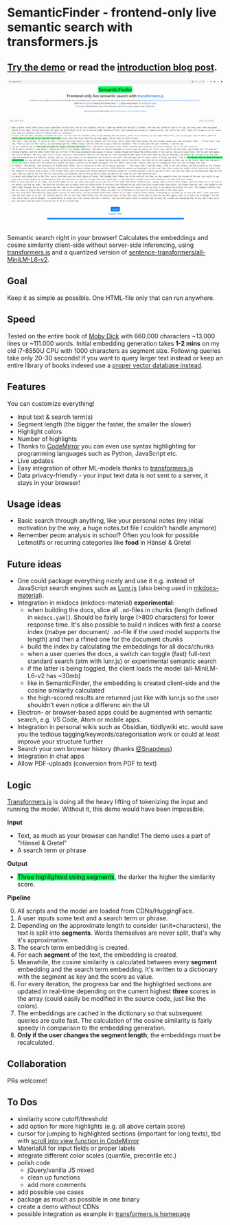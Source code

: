 # SemanticFinder - frontend-only live semantic search with transformers.js

## [Try the demo](https://geo.rocks/semanticfinder/) or read the [introduction blog post](https://geo.rocks/post/semanticfinder-semantic-search-frontend-only/).

![](/SemanticFinder.gif)

Semantic search right in your browser! Calculates the embeddings and cosine similarity client-side without server-side inferencing, using [transformers.js](https://xenova.github.io/transformers.js/) and a quantized version of [sentence-transformers/all-MiniLM-L6-v2](https://huggingface.co/sentence-transformers/all-MiniLM-L6-v2).

## Goal 
Keep it as simple as possible. One HTML-file only that can run anywhere.

## Speed 
Tested on the entire book of [Moby Dick](https://archive.org/stream/mobydickorwhale01melvuoft/mobydickorwhale01melvuoft_djvu.txt) with 660.000 characters ~13.000 lines or ~111.000 words. 
Initial embedding generation takes **1-2 mins** on my old i7-8550U CPU with 1000 characters as segment size. Following queries take only 20-30 seconds! 
If you want to query larger text instead or keep an entire library of books indexed use a [proper vector database instead](https://geo.rocks/post/qdrant-transformers-js-semantic-search/). 

## Features

You can customize everything!

- Input text & search term(s)
- Segment length (the bigger the faster, the smaller the slower)
- Highlight colors 
- Number of highlights
- Thanks to [CodeMirror](https://codemirror.net/) you can even use syntax highlighting for programming languages such as Python, JavaScript etc. 
- Live updates
- Easy integration of other ML-models thanks to [transformers.js](https://xenova.github.io/transformers.js/)
- Data privacy-friendly - your input text data is not sent to a server, it stays in your browser!

## Usage ideas

- Basic search through anything, like your personal notes (my initial motivation by the way, a huge notes.txt file I couldn't handle anymore)
- Remember peom analysis in school? Often you look for possible Leitmotifs or recurring categories like **food** in Hänsel & Gretel

## Future ideas

- One could package everything nicely and use it e.g. instead of JavaScript search engines such as [Lunr.js](https://lunrjs.com/) (also being used in [mkdocs-material](https://squidfunk.github.io/mkdocs-material/setup/setting-up-site-search/)).
- Integration in mkdocs (mkdocs-material) **experimental**:
    - when building the docs, slice all `.md`-files in chunks (length defined in `mkdocs.yaml`). Should be fairly large (>800 characters) for lower response time. It's also possible to build n indices with first a coarse index (mabye per document/ `.md`-file if the used model supports the length) and then a rfined one for the document chunks
    - build the index by calculating the embeddings for all docs/chunks 
    - when a user queries the docs, a switch can toggle (fast) full-text standard search (atm with lunr.js) or experimental semantic search 
    - if the latter is being toggled, the client loads the model (all-MiniLM-L6-v2 has ~30mb) 
    - like in SemanticFinder, the embedding is created client-side and the cosine similarity calculated 
    - the high-scored results are returned just like with lunr.js so the user shouldn't even notice a differenc ein the UI
- Electron- or browser-based apps could be augmented with semantic search, e.g. VS Code, Atom or mobile apps. 
- Integration in personal wikis such as Obsidian, tiddlywiki etc. would save you the tedious tagging/keywords/categorisation work or could at least improve your structure further
- Search your own browser history (thanks [@Snapdeus](https://twitter.com/snapdeus/status/1646233904691413006))
- Integration in chat apps
- Allow PDF-uploads (conversion from PDF to text) 

## Logic 

[Transformers.js](https://xenova.github.io/transformers.js/) is doing all the heavy lifting of tokenizing the input and running the model. Without it, this demo would have been impossible. 

**Input**
- Text, as much as your browser can handle! The demo uses a part of "Hänsel & Gretel" 
- A search term or phrase

**Output**
- <span style="background-color: rgb(0, 255, 81);">Three highlighted string segments</span>, the darker the higher the similarity score.

**Pipeline**

0. All scripts and the model are loaded from CDNs/HuggingFace.
1. A user inputs some text and a search term or phrase.
2. Depending on the approximate length to consider (unit=characters), the text is split into **segments**. Words themselves are never split, that's why it's approximative.
3. The search term embedding is created.
4. For each **segment** of the text, the embedding is created. 
5. Meanwhile, the cosine similarity is calculated between every **segment** embedding and the search term embedding. It's written to a dictionary with the segment as key and the score as value.
6. For every iteration, the progress bar and the highlighted sections are updated in real-time depending on the current highest **three** scores in the array (could easily be modified in the source code, just like the colors).
7. The embeddings are cached in the dictionary so that subsequent queries are quite fast. The calculation of the cosine similarity is fairly speedy in comparison to the embedding generation. 
8. **Only if the user changes the segment length**, the embeddings must be recalculated.  

## Collaboration 
PRs welcome!

## To Dos
- similarity score cutoff/threshold 
- add option for more highlights (e.g. all above certain score)
- cursor for jumping to highlighted sections (important for long texts), tbd with [scroll into view function in CodeMirror](https://codemirror.net/doc/manual.html#scrollIntoView)
- MaterialUI for input fields or proper labels
- integrate different color scales (quantile, precentile etc.)
- polish code 
    - jQuery/vanilla JS mixed
    - clean up functions 
    - add more comments
- add possible use cases
- package as much as possible in one binary
- create a demo without CDNs
- possible integration as example in [transformers.js homepage](https://github.com/xenova/transformers.js/issues/84)
